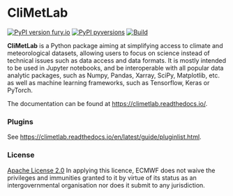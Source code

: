 # CliMetLab

[![PyPI version fury.io](https://badge.fury.io/py/climetlab.svg)](https://pypi.python.org/pypi/climetlab/)
[![PyPI pyversions](https://img.shields.io/pypi/pyversions/climetlab.svg)](https://pypi.python.org/pypi/climetlab/)
[![Build](https://github.com/ecmwf/climetlab/actions/workflows/long-test.yml/badge.svg)](https://github.com/ecmwf/climetlab/actions/workflows/long-test.yml)

**CliMetLab** is a Python package aiming at simplifying access to climate and meteorological datasets, allowing users to focus on science instead of
technical issues such as data access and data formats. It is mostly intended to be used in Jupyter notebooks, and be interoperable with all popular
data analytic packages, such as Numpy, Pandas, Xarray, SciPy, Matplotlib, etc. as well as machine learning frameworks, such as Tensorflow, Keras or PyTorch.

The documentation can be found at <https://climetlab.readthedocs.io/>.

### Plugins

See https://climetlab.readthedocs.io/en/latest/guide/pluginlist.html.

### License
[Apache License 2.0](LICENSE) In applying this licence, ECMWF does not waive the privileges and immunities
granted to it by virtue of its status as an intergovernmental organisation nor does it submit to any jurisdiction.

